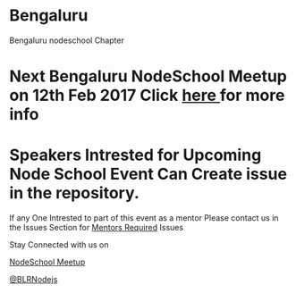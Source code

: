 Bengaluru
=========

Bengaluru nodeschool Chapter

Next Bengaluru NodeSchool Meetup on 12th Feb 2017 Click <a href="https://www.meetup.com/Bengaluru-Nodeschool-Event/events/237032995/" target="_blank">here </a> for more info
==
Speakers Intrested for Upcoming Node School Event  Can Create issue in the repository.
==


If any One Intrested to part of this event as a mentor Please contact us in the Issues Section for <a href="https://github.com/nodeschool/bangalore/issues/4">Mentors Required</a>  Issues

Stay Connected with us on

<a href="http://www.meetup.com/Bengaluru-Nodeschool-Event/" target="_blank">NodeSchool Meetup </a>

<a href="https://twitter.com/BLRNodejs" target="_blank">@BLRNodejs</a>
